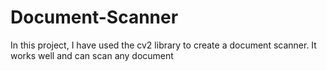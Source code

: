 # Document-Scanner
In this project, I have used the cv2 library to create a document scanner. It works well and can scan any document
